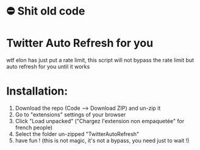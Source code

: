# ⛔️ Shit old code


# Twitter Auto Refresh for you

wtf elon has just put a rate limit, this script will not bypass the rate limit but auto refresh for you until it works


# Installation:
1. Download the repo (Code --> Download ZIP) and un-zip it
2. Go to "extensions" settings of your browser
3. Click "Load unpacked" ("Chargez l'extension non empaquetée" for french people)
4. Select the folder un-zipped "TwitterAutoRefresh"
5. have fun ! (this is not magic, it's not a bypass, you need just to wait !)

